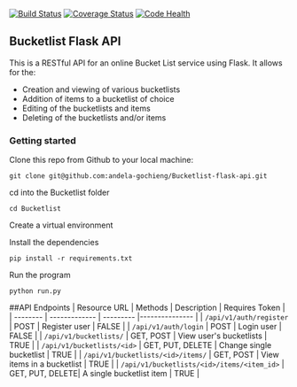 [![Build Status](https://travis-ci.org/andela-gochieng/Bucketlist-flask-api.svg?branch=develop&update=1)](https://travis-ci.org/andela-gochieng/Bucketlist-flask-api)
[![Coverage Status](https://coveralls.io/repos/github/andela-gochieng/Bucketlist-flask-api/badge.svg?branch=master)](https://coveralls.io/github/andela-gochieng/Bucketlist-flask-api?branch=master)
[![Code Health](https://landscape.io/github/andela-gochieng/Bucketlist-flask-api/develop/landscape.svg?style=flat)](https://landscape.io/github/andela-gochieng/Bucketlist-flask-api/develop)
## Bucketlist Flask API
This is a RESTful API for an online Bucket List service using Flask.
It allows for the:
* Creation and viewing of various bucketlists
* Addition of items to a bucketlist of choice
* Editing of the bucketlists and items
* Deleting of the bucketlists and/or items

### Getting started
Clone this repo from Github to your local machine:
```
git clone git@github.com:andela-gochieng/Bucketlist-flask-api.git
```
cd into the Bucketlist folder
```
cd Bucketlist
```
Create a virtual environment

Install the dependencies
```
pip install -r requirements.txt
```
Run the program
```
python run.py 
```
##API Endpoints
| Resource URL | Methods | Description | Requires Token |
| -------- | ------------- | --------- |--------------- |
| `/api/v1/auth/register` | POST  | Register user | FALSE |
|  `/api/v1/auth/login` | POST | Login user | FALSE |
| `/api/v1/bucketlists/` | GET, POST | View user's bucketlists | TRUE |
| `/api/v1/bucketlists/<id>` | GET, PUT, DELETE | Change single bucketlist | TRUE |
| `/api/v1/bucketlists/<id>/items/` | GET, POST | View items in a bucketlist | TRUE |
| `/api/v1/bucketlists/<id>/items/<item_id>` | GET, PUT, DELETE| A single bucketlist item | TRUE |
